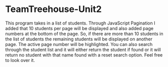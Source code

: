 # TeamTreehouse-Unit2
This program takes in a list of students. Through JavaScript Pagination I added that 10 students per page will be displayed and also added page numbers at the bottom of the page. So, if there are more than 10 students in the list of students the remaining students will be displayed on another page. The active page number will be highlighted. You can also search through the student list and it will either return the student if found or it will return no student with that name found with a reset search option. 
Feel free to look over it.
